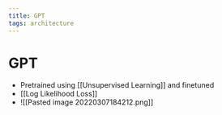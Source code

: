 ```yaml
---
title: GPT
tags: architecture
---
```


# GPT
- Pretrained using [[Unsupervised Learning]] and finetuned
- [[Log Likelihood Loss]]
- ![[Pasted image 20220307184212.png]]






























